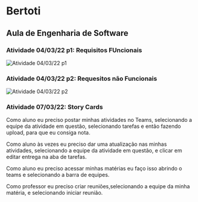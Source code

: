 # Bertoti

## Aula de Engenharia de Software


### Atividade 04/03/22 p1: Requisitos FUncionais
![Atividade 04/03/22 p1](https://github.com/MrZeroLeft/Bertoti/blob/main/Atividade%20EdS%2004.03.22%20p1.png)


### Atividade 04/03/22 p2: Requesitos não Funcionais
![Atividade 04/03/22 p2](https://github.com/MrZeroLeft/Bertoti/blob/main/Atividade%20EdS%2004.06.22%20p2.png)


### Atividade 07/03/22: Story Cards

Como aluno eu preciso postar minhas atividades no Teams, selecionando a equipe da atividade em questão, selecionando tarefas e então fazendo upload, para que eu consiga nota.

Como aluno às vezes eu preciso dar uma atualização nas minhas atividades, selecionando a equipe da atividade em questão, e clicar em editar entrega na aba de tarefas.

Como aluno eu preciso acessar minhas matérias eu faço isso abrindo o teams e selecionando a barra de equipes.

Como professor eu preciso criar reuniões,selecionando  a equipe da minha matéria, e selecionando iniciar reunião.

